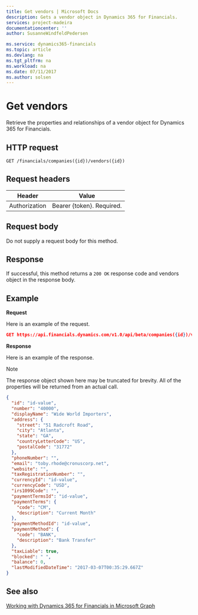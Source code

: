```yaml
---
title: Get vendors | Microsoft Docs
description: Gets a vendor object in Dynamics 365 for Financials. 
services: project-madeira
documentationcenter: ''
author: SusanneWindfeldPedersen

ms.service: dynamics365-financials
ms.topic: article
ms.devlang: na
ms.tgt_pltfrm: na
ms.workload: na
ms.date: 07/11/2017
ms.author: solsen
---
```


# Get vendors
Retrieve the properties and relationships of a vendor object for Dynamics 365 for Financials.


## HTTP request

```
GET /financials/companies({id})/vendors({id})
```

## Request headers
|Header|Value|
|------|-----|
|Authorization  |Bearer {token}. Required. |

## Request body
Do not supply a request body for this method.

## Response
If successful, this method returns a ```200 OK``` response code and vendors object in the response body.

## Example

**Request**

Here is an example of the request.
```json
GET https://api.financials.dynamics.com/v1.0/api/beta/companies({id})/vendors({id})
```

**Response**

Here is an example of the response. 

> [!NOTE]  
>   The response object shown here may be truncated for brevity. All of the properties will be returned from an actual call.

```json
{
  "id": "id-value",
  "number": "40000",
  "displayName": "Wide World Importers",
  "address": {
    "street": "51 Radcroft Road",
    "city": "Atlanta",
    "state": "GA",
    "countryLetterCode": "US",
    "postalCode": "31772"
  },
  "phoneNumber": "",
  "email": "toby.rhode@cronuscorp.net",
  "website": "",
  "taxRegistrationNumber": "",
  "currencyId": "id-value",
  "currencyCode": "USD",
  "irs1099Code": "",
  "paymentTermsId": "id-value",
  "paymentTerms": {
    "code": "CM",
    "description": "Current Month"
  },
  "paymentMethodId": "id-value",
  "paymentMethod": {
    "code": "BANK",
    "description": "Bank Transfer"
  },
  "taxLiable": true,
  "blocked": " ",
  "balance": 0,
  "lastModifiedDateTime": "2017-03-07T00:35:29.667Z"
}
```


## See also
[Working with Dynamics 365 for Financials in Microsoft Graph](../resources/dynamics_overview.md) 
